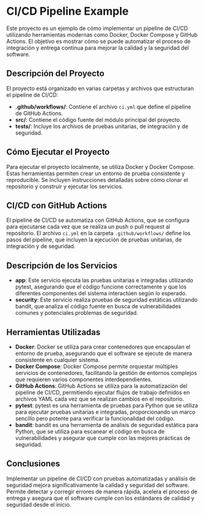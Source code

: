 # CI/CD Pipeline Example

Este proyecto es un ejemplo de cómo implementar un pipeline de CI/CD utilizando herramientas modernas como Docker, Docker Compose y GitHub Actions. El objetivo es mostrar cómo se puede automatizar el proceso de integración y entrega continua para mejorar la calidad y la seguridad del software.

## Descripción del Proyecto

El proyecto está organizado en varias carpetas y archivos que estructuran el pipeline de CI/CD:

- **.github/workflows/**: Contiene el archivo `ci.yml` que define el pipeline de GitHub Actions.
- **src/**: Contiene el código fuente del módulo principal del proyecto.
- **tests/**: Incluye los archivos de pruebas unitarias, de integración y de seguridad.

## Cómo Ejecutar el Proyecto

Para ejecutar el proyecto localmente, se utiliza Docker y Docker Compose. Estas herramientas permiten crear un entorno de prueba consistente y reproducible. Se incluyen instrucciones detalladas sobre cómo clonar el repositorio y construir y ejecutar los servicios.

## CI/CD con GitHub Actions

El pipeline de CI/CD se automatiza con GitHub Actions, que se configura para ejecutarse cada vez que se realiza un push o pull request al repositorio. El archivo `ci.yml` en la carpeta `.github/workflows/` define los pasos del pipeline, que incluyen la ejecución de pruebas unitarias, de integración y de seguridad.

## Descripción de los Servicios

- **app**: Este servicio ejecuta las pruebas unitarias e integradas utilizando pytest, asegurando que el código funcione correctamente y que los diferentes componentes del sistema interactúen según lo esperado.
- **security**: Este servicio realiza pruebas de seguridad estáticas utilizando bandit, que analiza el código fuente en busca de vulnerabilidades comunes y potenciales problemas de seguridad.

## Herramientas Utilizadas

- **Docker**: Docker se utiliza para crear contenedores que encapsulan el entorno de prueba, asegurando que el software se ejecute de manera consistente en cualquier sistema.
- **Docker Compose**: Docker Compose permite orquestar múltiples servicios de contenedores, facilitando la gestión de entornos complejos que requieren varios componentes interdependientes.
- **GitHub Actions**: GitHub Actions se utiliza para la automatización del pipeline de CI/CD, permitiendo ejecutar flujos de trabajo definidos en archivos YAML cada vez que se realizan cambios en el repositorio.
- **pytest**: pytest es una herramienta de pruebas para Python que se utiliza para ejecutar pruebas unitarias e integradas, proporcionando un marco sencillo pero potente para verificar la funcionalidad del código.
- **bandit**: bandit es una herramienta de análisis de seguridad estática para Python, que se utiliza para escanear el código en busca de vulnerabilidades y asegurar que cumple con las mejores prácticas de seguridad.

## Conclusiones

Implementar un pipeline de CI/CD con pruebas automatizadas y análisis de seguridad mejora significativamente la calidad y seguridad del software. Permite detectar y corregir errores de manera rápida, acelera el proceso de entrega y asegura que el software cumple con los estándares de calidad y seguridad desde el inicio.

